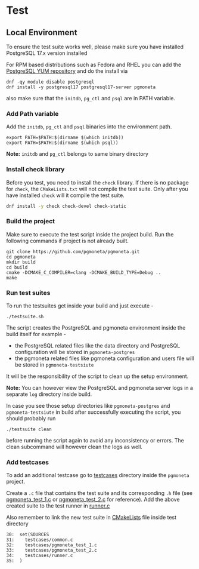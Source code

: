 # Test

## Local Environment

To ensure the test suite works well, please make sure you have installed PostgreSQL 17.x version installed

For RPM based distributions such as Fedora and RHEL you can add the
[PostgreSQL YUM repository](https://yum.postgresql.org/) and do the install via

```
dnf -qy module disable postgresql
dnf install -y postgresql17 postgresql17-server pgmoneta
```

also make sure that the `initdb`, `pg_ctl` and `psql` are in PATH variable.

### Add Path variable

Add the `initdb`, `pg_ctl` and `psql` binaries into the environment path.

```
export PATH=$PATH:$(dirname $(which initdb))
export PATH=$PATH:$(dirname $(which psql))
```

**Note:** `initdb` and `pg_ctl` belongs to same binary directory

### Install check library

Before you test, you need to install the `check` library. If there is no package for `check`, the `CMakeLists.txt` will not compile the test suite. Only after you have installed `check` will it compile the test suite.

``` sh
dnf install -y check check-devel check-static
```

### Build the project

Make sure to execute the test script inside the project build. Run the following commands if project is not already built.

```
git clone https://github.com/pgmoneta/pgmoneta.git
cd pgmoneta
mkdir build
cd build
cmake -DCMAKE_C_COMPILER=clang -DCMAKE_BUILD_TYPE=Debug ..
make
```

### Run test suites

To run the testsuites get inside your build and just execute -

```
./testsuite.sh
```

The script creates the PostgreSQL and pgmoneta environment inside the build itself for example -
- the PostgreSQL related files like the data directory and PostgreSQL configuration will be stored in `pgmoneta-postgres`
- the pgmoneta related files like pgmoneta configuration and users file will be stored in `pgmoneta-testsiute`


It will be the responsibility of the script to clean up the setup environment.

**Note:** You can however view the PostgreSQL and pgmoneta server logs in a separate `log` directory inside build.

In case you see those setup directories like `pgmoneta-postgres` and `pgmoneta-testsiute` in build after successfully executing the script, you should probably run

```
./testsuite clean
```

before running the script again to avoid any inconsistency or errors. The clean subcommand will however clean the logs as well.


### Add testcases

To add an additional testcase go to [testcases](https://github.com/pgmoneta/pgmoneta/tree/main/test/testcases) directory inside the `pgmoneta` project.

Create a `.c` file that contains the test suite and its corresponding `.h` file (see [pgmoneta_test_1.c](https://github.com/pgmoneta/pgmoneta/tree/main/test/testcases/pgmoneta_test_1.c) or [pgmoneta_test_2.c](https://github.com/pgmoneta/pgmoneta/tree/main/test/testcases/pgmoneta_test_2.c) for reference). Add the above created suite to the test runner in [runner.c](https://github.com/pgmoneta/pgmoneta/tree/main/test/testcases/runner.c)

Also remember to link the new test suite in [CMakeLists](https://github.com/pgmoneta/pgmoneta/blob/main/test/CMakeLists.txt) file inside test directory

```
30:  set(SOURCES
31:    testcases/common.c
32:    testcases/pgmoneta_test_1.c
33:    testcases/pgmoneta_test_2.c
34:    testcases/runner.c
35:  )
```

